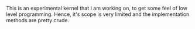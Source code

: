 This is an experimental kernel that I am working on, to get some feel of low level programming. Hence, it's scope is very limited and the implementation methods are pretty crude. 
